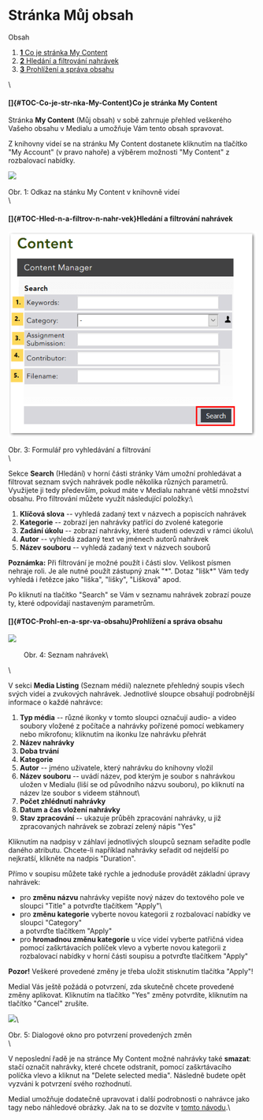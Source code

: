 Stránka Můj obsah
=================

Obsah

1.  [**1** Co je stránka My Content](#TOC-Co-je-str-nka-My-Content)
2.  [**2** Hledání a filtrování
    nahrávek](#TOC-Hled-n-a-filtrov-n-nahr-vek)
3.  [**3** Prohlížení a správa obsahu](#TOC-Prohl-en-a-spr-va-obsahu)

\

#### []{#TOC-Co-je-str-nka-My-Content}Co je stránka My Content 

Stránka **My Content** (Můj obsah) v sobě zahrnuje přehled veškerého
Vašeho obsahu v Medialu a umožňuje Vám tento obsah spravovat.

Z knihovny videí se na stránku My Content dostanete kliknutím na
tlačítko \"My Account\" (v pravo nahoře) a výběrem možnosti \"My
Content\" z rozbalovací nabídky.

[![](home/kde-najdu-vsechna-svoje-videa/Odkaz%20na%20My%20content.png)](/kde-najdu-vsechna-svoje-videa/Odkaz%20na%20My%20content.png?attredirects=0)

Obr. 1: Odkaz na stánku My Content v knihovně videí\
\

#### []{#TOC-Hled-n-a-filtrov-n-nahr-vek}Hledání a filtrování nahrávek

[![](home/kde-najdu-vsechna-svoje-videa/Filtrovanie.png)](/kde-najdu-vsechna-svoje-videa/Filtrovanie.png?attredirects=0)

Obr. 3: Formulář pro vyhledávání a filtrování\
\

Sekce **Search** (Hledání) v horní části stránky Vám umožní prohledávat
a filtrovat seznam svých nahrávek podle několika různých parametrů.
Využijete ji tedy především, pokud máte v Medialu nahrané větší množství
obsahu. Pro filtrování můžete využít následující položky:\

1.  **Klíčová slova** -- vyhledá zadaný text v názvech a popiscích
    nahrávek
2.  **Kategorie** -- zobrazí jen nahrávky patřící do zvolené kategorie
3.  **Zadání úkolu** -- zobrazí nahrávky, které studenti odevzdi v rámci
    úkolu\
4.  **Autor** -- vyhledá zadaný text ve jménech autorů nahrávek
5.  **Název souboru** -- vyhledá zadaný text v názvech souborů

**Poznámka:** Při filtrování je možné použít i části slov. Velikost
písmen nehraje roli. Je ale nutné použít zástupný znak \"\*\". Dotaz
\"lišk\*\" Vám tedy vyhledá i řetězce jako \"liška\", \"lišky\",
\"Lišková\" apod.

Po kliknutí na tlačítko \"Search\" se Vám v seznamu nahrávek zobrazí
pouze ty, které odpovídají nastaveným parametrům.

#### []{#TOC-Prohl-en-a-spr-va-obsahu}Prohlížení a správa obsahu

[![](home/kde-najdu-vsechna-svoje-videa/medial%20listing%20done.png)](/kde-najdu-vsechna-svoje-videa/medial%20listing%20done.png?attredirects=0)

        Obr. 4: Seznam nahrávek\

\

V sekci **Media Listing** (Seznam médií) naleznete přehledný soupis
všech svých videí a zvukových nahrávek. Jednotlivé sloupce obsahují
podrobnější informace o každé nahrávce:

1.  **Typ média** -- různé ikonky v tomto sloupci označují audio- a
    video soubory vložené z počítače a nahrávky pořízené pomocí
    webkamery nebo mikrofonu; kliknutím na ikonku lze nahrávku přehrát
2.  **Název nahrávky**
3.  **Doba trvání**
4.  **Kategorie**
5.  **Autor** -- jméno uživatele, který nahrávku do knihovny vložil
6.  **Název souboru** -- uvádí název, pod kterým je soubor s nahrávkou
    uložen v Medialu (liší se od původního názvu souboru), po kliknutí
    na název lze soubor s videem stáhnout\
7.  **Počet zhlédnutí nahrávky**
8.  **Datum a čas vložení nahrávky**
9.  **Stav zpracování** -- ukazuje průběh zpracování nahrávky, u již
    zpracovaných nahrávek se zobrazí zelený nápis \"Yes\"

Kliknutím na nadpisy v záhlaví jednotlivých sloupců seznam seřadíte
podle daného atributu. Chcete-li například nahrávky seřadit od nejdelší
po nejkratší, klikněte na nadpis \"Duration\".

Přímo v soupisu můžete také rychle a jednoduše provádět základní úpravy
nahrávek:

-   pro **změnu názvu** nahrávky vepište nový název do textového pole ve
    sloupci \"Title\" a potvrďte tlačítkem \"Apply\"\
-   pro **změnu kategorie** vyberte novou kategorii z rozbalovací
    nabídky ve sloupci \"Category\"\
    a potvrďte tlačítkem \"Apply\"
-   pro **hromadnou změnu kategorie** u více videí vyberte patřičná
    videa pomocí zaškrtávacích políček vlevo a vyberte novou kategorii z
    rozbalovací nabídky v horní části soupisu a potvrďte tlačítkem
    \"Apply\"

**Pozor!** Veškeré provedené změny je třeba uložit stisknutím tlačítka
\"Apply\"!

Medial Vás ještě požádá o potvrzení, zda skutečně chcete provedené změny
aplikovat. Kliknutím na tlačítko \"Yes\" změny potvrdíte, kliknutím na
tlačítko \"Cancel\" zrušíte.

[![](home/kde-najdu-vsechna-svoje-videa/04-confirm%20GS.png)](/kde-najdu-vsechna-svoje-videa/04-confirm%20GS.png?attredirects=0)\

Obr. 5: Dialogové okno pro potvrzení provedených změn\
\

V neposlední řadě je na stránce My Content možné nahrávky také
**smazat**: stačí označit nahrávky, které chcete odstranit, pomocí
zaškrtávacího políčka vlevo a kliknut na \"Delete selected media\".
Následně budete opět vyzváni k potvrzení svého rozhodnutí.

Medial umožňuje dodatečně upravovat i další podrobnosti o nahrávce jako
tagy nebo náhledové obrázky. Jak na to se dozvíte v [tomto
návodu](/jak-muazu-dodatecne-upravit-metadata).\
